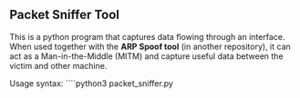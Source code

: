 ## Packet Sniffer Tool

This is a python program that captures data flowing through an interface. When used together with the <strong>ARP Spoof tool</strong> (in another repository), it can act as a Man-in-the-Middle (MITM) and capture useful data between the victim and other machine.

Usage syntax: ````python3 packet_sniffer.py

